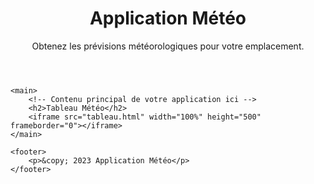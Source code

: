 <!DOCTYPE html>
<html lang="en">
<head>
    <meta charset="UTF-8">
    <meta name="viewport" content="width=device-width, initial-scale=1.0">
    <title>Application Météo</title>
    <link rel="stylesheet" type="text/css" href="background.css">
    <link rel="stylesheet" href="styles.css">
</head>
<body>
    <header>
        <h1>Application Météo</h1>
        <p>Obtenez les prévisions météorologiques pour votre emplacement.</p>
    </header>

    <main>
        <!-- Contenu principal de votre application ici -->
        <h2>Tableau Météo</h2>
        <iframe src="tableau.html" width="100%" height="500" frameborder="0"></iframe>
    </main>

    <footer>
        <p>&copy; 2023 Application Météo</p>
    </footer>
</body>
</html>
